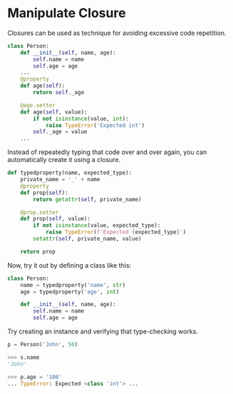 
# Manipulate Closure

Closures can be used as technique for avoiding excessive code repetition.

```python
class Person:
    def __init__(self, name, age):
        self.name = name
        self.age = age
    ...
    @property
    def age(self):
        return self._age

    @age.setter
    def age(self, value):
        if not isinstance(value, int):
            raise TypeError('Expected int')
        self._age = value
    ...
```

Instead of repeatedly typing that code over and over again, you can automatically create it using a closure.

```python
def typedproperty(name, expected_type):
    private_name = '_' + name
    @property
    def prop(self):
        return getattr(self, private_name)

    @prop.setter
    def prop(self, value):
        if not isinstance(value, expected_type):
            raise TypeError(f'Expected {expected_type}')
        setattr(self, private_name, value)

    return prop
```

Now, try it out by defining a class like this:

```python
class Person:
    name = typedproperty('name', str)
    age = typedproperty('age', int)

    def __init__(self, name, age):
        self.name = name
        self.age = age
```

Try creating an instance and verifying that type-checking works.

```python
p = Person('John', 50)

>>> s.name
'John'

>>> p.age = '100'
... TypeError: Expected <class 'int'> ...
```
